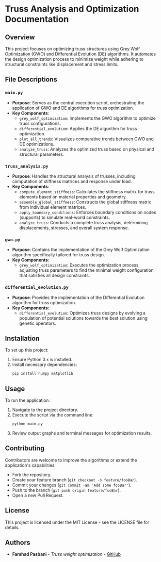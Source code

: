 # Truss Analysis and Optimization Documentation

## Overview
This project focuses on optimizing truss structures using Grey Wolf Optimization (GWO) and Differential Evolution (DE) algorithms. It automates the design optimization process to minimize weight while adhering to structural constraints like displacement and stress limits.

## File Descriptions

### `main.py`
- **Purpose**: Serves as the central execution script, orchestrating the application of GWO and DE algorithms for truss optimization.
- **Key Components**:
  - `grey_wolf_optimization`: Implements the GWO algorithm to optimize truss configurations.
  - `differential_evolution`: Applies the DE algorithm for truss optimization.
  - `plot_all_trends`: Visualizes comparative trends between GWO and DE optimizations.
  - `analyze_truss`: Analyzes the optimized truss based on physical and structural parameters.

### `truss_analysis.py`
- **Purpose**: Handles the structural analysis of trusses, including computation of stiffness matrices and response under load.
- **Key Components**:
  - `compute_element_stiffness`: Calculates the stiffness matrix for truss elements based on material properties and geometry.
  - `assemble_global_stiffness`: Constructs the global stiffness matrix from individual element matrices.
  - `apply_boundary_conditions`: Enforces boundary conditions on nodes (supports) to simulate real-world constraints.
  - `analyze_truss`: Conducts a complete truss analysis, determining displacements, stresses, and overall system response.

### `gwo.py`
- **Purpose**: Contains the implementation of the Grey Wolf Optimization algorithm specifically tailored for truss design.
- **Key Components**:
  - `grey_wolf_optimization`: Executes the optimization process, adjusting truss parameters to find the minimal weight configuration that satisfies all design constraints.

### `differential_evolution.py`
- **Purpose**: Provides the implementation of the Differential Evolution algorithm for truss optimization.
- **Key Components**:
  - `differential_evolution`: Optimizes truss designs by evolving a population of potential solutions towards the best solution using genetic operators.

## Installation
To set up this project:
1. Ensure Python 3.x is installed.
2. Install necessary dependencies:
   ```bash
   pip install numpy matplotlib

## Usage
To run the application:
1. Navigate to the project directory.
2. Execute the script via the command line:
   ```bash
   python main.py
3. Review output graphs and terminal messages for optimization results.

## Contributing
Contributors are welcome to improve the algorithms or extend the application's capabilities:
- Fork the repository.
- Create your feature branch (`git checkout -b feature/fooBar`).
- Commit your changes (`git commit -am 'Add some fooBar'`).
- Push to the branch (`git push origin feature/fooBar`).
- Open a new Pull Request.

## License
This project is licensed under the MIT License - see the LICENSE file for details.

## Authors
- **Farshad Pasbani** - *Truss weight optimization* - [GitHub](https://github.com/farshadpasbani)



